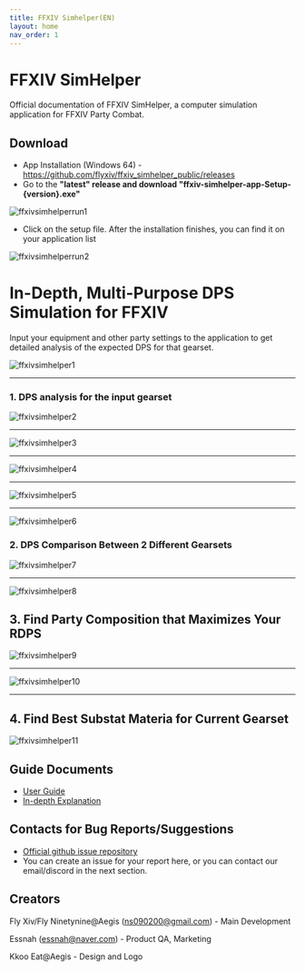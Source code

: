 ```yaml
---
title: FFXIV Simhelper(EN) 
layout: home
nav_order: 1
---
```


# FFXIV SimHelper 
Official documentation of FFXIV SimHelper, a computer simulation application for FFXIV Party Combat.

## Download
* App Installation (Windows 64) - https://github.com/flyxiv/ffxiv_simhelper_public/releases
* Go to the **"latest" release and download "ffxiv-simhelper-app-Setup-{version}.exe"**

![ffxivsimhelperrun1](../../images/ffxivsimhelperinstallation.png)

* Click on the setup file. After the installation finishes, you can find it on your application list

![ffxivsimhelperrun2](../../images/ffxivsimhelperinstallation2.png)


# In-Depth, Multi-Purpose DPS Simulation for FFXIV

Input your equipment and other party settings to the application to get detailed analysis of the expected DPS for that gearset.

![ffxivsimhelper1](../../images/ffxivsimhelper1.png)

---

### 1. DPS analysis for the input gearset

![ffxivsimhelper2](../../images/ffxivsimhelper2.png)

---

![ffxivsimhelper3](../../images/ffxivsimhelper3.png)

---

![ffxivsimhelper4](../../images/ffxivsimhelper4.png)

---

![ffxivsimhelper5](../../images/ffxivsimhelper5.png)

---

![ffxivsimhelper6](../../images/ffxivsimhelper6.png)



### 2. DPS Comparison Between 2 Different Gearsets

![ffxivsimhelper7](../../images/ffxivsimhelper7.png)

---

![ffxivsimhelper8](../../images/ffxivsimhelper8.png)



## 3. Find Party Composition that Maximizes Your RDPS
![ffxivsimhelper9](../../images/ffxivsimhelper9.png)

---

![ffxivsimhelper10](../../images/ffxivsimhelper10.png)

---

## 4. Find Best Substat Materia for Current Gearset
![ffxivsimhelper11](../../images/ffxivsimhelper11.png)

## Guide Documents
* [User Guide](./userguideen.html) 
* [In-depth Explanation](./indepthen.html)

## Contacts for Bug Reports/Suggestions 
* [Official github issue repository](https://github.com/flyxiv/ffxiv_simhelper_issues/issues)
* You can create an issue for your report here, or you can contact our email/discord in the next section. 


## Creators
Fly Xiv/Fly Ninetynine@Aegis (ns090200@gmail.com) - Main Development

Essnah (essnah@naver.com) - Product QA, Marketing 

Kkoo Eat@Aegis - Design and Logo

